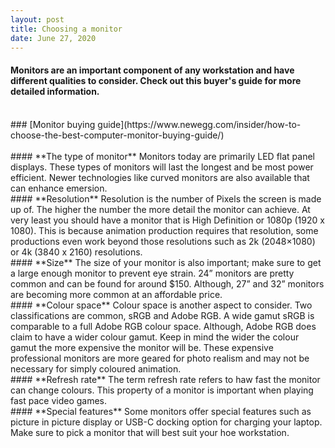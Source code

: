 ```yaml
---
layout: post
title: Choosing a monitor
date: June 27, 2020
--- 
```

#### Monitors are an important component of any workstation and have different qualities to consider. Check out this buyer's guide for more detailed information.
<br>
### [Monitor buying guide](https://www.newegg.com/insider/how-to-choose-the-best-computer-monitor-buying-guide/) <br>
<br>
#### **The type of monitor**  
Monitors today are primarily LED flat panel displays.  These types of monitors will last the longest and be most power efficient. Newer technologies like curved monitors are also available that can enhance emersion.  
<br>
#### **Resolution**  
Resolution is the number of Pixels the screen is made up of.  The higher the number the more detail the monitor can achieve.  At very least you should have a monitor that is High Definition or 1080p (1920 x 1080). This is because animation production requires that resolution, some productions even work beyond those resolutions such as 2k (2048×1080) or 4k (3840 x 2160) resolutions.  
<br>
#### **Size**  
The size of your monitor is also important; make sure to get a large enough monitor to prevent eye strain.  24” monitors are pretty common and can be found for around $150.  Although, 27” and 32” monitors are becoming more common at an affordable price.  
<br>
#### **Colour space**  
Colour space is another aspect to consider. Two classifications are common, sRGB and Adobe RGB. A wide gamut sRGB is comparable to a full Adobe RGB colour space.  Although, Adobe RGB does claim to have a wider colour gamut.  Keep in mind the wider the colour gamut the more expensive the monitor will be.  These expensive professional monitors are more geared for photo realism and may not be necessary for simply coloured animation.  
<br>
#### **Refresh rate**  
The term refresh rate refers to haw fast the monitor can change colours. This property of a monitor is important when playing fast pace video games.  
<br>
#### **Special features**  
Some monitors offer special features such as picture in picture display or USB-C docking option for charging your laptop.  Make sure to pick a monitor that will best suit your hoe workstation.  

